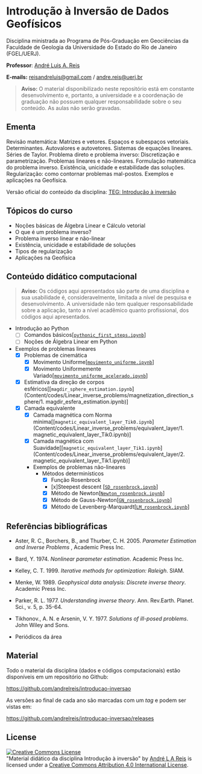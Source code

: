 # Introdução à Inversão de Dados Geofísicos

Disciplina ministrada ao Programa de Pós-Graduação em Geociências da Faculdade de Geologia da Universidade do Estado do Rio de Janeiro (FGEL/UERJ).

**Professor**: [André Luis A. Reis](https://www.pinga-lab.org/people/andre.html)

**E-mails:** reisandreluis@gmail.com / andre.reis@uerj.br

>**Aviso:** O material disponibilizado neste repositório está em constante desenvolvimento e, portanto, a universidade e a coordenação de graduação não possuem qualquer responsabilidade sobre o seu conteúdo. As aulas não serão gravadas.

## Ementa

Revisão matemática: Matrizes e vetores. Espaços e subespaços vetoriais. Determinantes. Autovalores e autovetores. Sistemas de equações lineares. Séries de Taylor. Problema direto e problema inverso: Discretização e parametrização. Problemas lineares e não-lineares. Formulação matemática do problema inverso. Existência, unicidade e estabilidade das soluções. Regularização: como contornar
problemas mal-postos. Exemplos e aplicações na Geofísica.

Versão oficial do conteúdo da disciplina: [TEG: Introdução à inversão](https://www.fgel.uerj.br/site/wp-content/uploads/2021/05/Ementa_TEG_Introdu%c3%a7%c3%a3o-%c3%a0-invers%c3%a3o-de-dados-geof%c3%adsicos_Prof.-Andr%c3%a9-Luis-Reis.pdf)

## Tópicos do curso

* Noções básicas de Álgebra Linear e Cálculo vetorial
* O que é um problema inverso?
* Problema inverso linear e não-linear
* Existência, unicidade e estabilidade de soluções
* Tipos de regularização
* Aplicações na Geofísica

## Conteúdo didático computacional

>**Aviso:** Os códigos aqui apresentados são parte de uma disciplina e sua usabilidade é, consideravelmente, limitada a nível de pesquisa e desenvolvimento. A universidade não tem qualquer responsabilidade sobre a aplicação, tanto a nível acadêmico quanto profissional, dos códigos aqui apresentados.

- Introdução ao Python
  - [ ] Comandos básicos[[`pythonic_first_steps.ipynb`](https://github.com/andrelreis/introducao-inversao/blob/2023/1/Content/codes/First_steps_Python/1.%20pythonic_first_steps.ipynb)]
  - [ ] Noções de Álgebra Linear em Python

- Exemplos de problemas lineares
  - [x] Problemas de cinemática
    - [x] Movimento Uniforme[[`movimento_uniforme.ipynb`](Content/codes/Linear_inverse_problems/kinematic_problems/1.movimento_uniforme.ipynb)]
    - [x] Movimento Uniformemente Variado[[`movimento_uniforme_acelerado.ipynb`](Content/codes/Linear_inverse_problems/kinematic_problems/2.movimento_uniforme_acelerado.ipynb)]
  - [x] Estimativa da direção de corpos esféricos[[`magdir_sphere_estimation.ipynb`](Content/codes/Linear_inverse_problems/magnetization_direction_sphere/1. magdir_esfera_estimation.ipynb)]
  - [x] Camada equivalente
    - [x] Camada magnética com Norma mínima[[`magnetic_equivalent_layer_Tik0.ipynb`](Content/codes/Linear_inverse_problems/equivalent_layer/1. magnetic_equivalent_layer_Tik0.ipynb)]
    - [x] Camada magnética com Suavidade[[`magnetic_equivalent_layer_Tik1.ipynb`](Content/codes/Linear_inverse_problems/equivalent_layer/2. magnetic_equivalent_layer_Tik1.ipynb)]

    - Exemplos de problemas não-lineares
      - Métodos determinísticos
        - [x] Função Rosenbrock
         - [x]Steepest descent [[`SD_rosenbrock.ipynb`](Content/codes/Non_linear_problems/Deterministic_methods/Rosenbrock_function/SD_rosenbrock.ipynb)]
         - [x] Método de Newton[[`Newton_rosenbrock.ipynb`](Content/codes/Non_linear_problems/Deterministic_methods/Rosenbrock_function/Newton_rosenbrock.ipynb)]
         - [x] Método de Gauss-Newton[[`GN_rosenbrock.ipynb`](Content/codes/Non_linear_problems/Deterministic_methods/Rosenbrock_function/GN_rosenbrock.ipynb)]
         - [x] Método de Levenberg-Marquardt[[`LM_rosenbrock.ipynb`](Content/codes/Non_linear_problems/Deterministic_methods/Rosenbrock_function/GN_rosenbrock.ipynb)] 

## Referências bibliográficas

* Aster, R. C., Borchers, B., and Thurber, C. H. 2005. *Parameter Estimation and Inverse Problems* , Academic Press Inc.

* Bard, Y. 1974. *Nonlinear parameter estimation*. Academic Press Inc.

* Kelley, C. T. 1999. *Iterative methods for optimization: Raleigh*. SIAM.
* Menke, W. 1989. *Geophysical data analysis: Discrete inverse theory*. Academic Press Inc.

* Parker, R. L. 1977. *Understanding inverse theory*. Ann. Rev.Earth. Planet. Sci., v. 5, p. 35-64.

* Tikhonov., A. N. e Arsenin, V. Y. 1977. *Solutions of ill-posed problems*. John Wiley and Sons.

* Periódicos da área

## Material

Todo o material da disciplina (dados e códigos computacionais) estão disponíveis em um repositório no Github:

https://github.com/andrelreis/introducao-inversao

As versões ao final de cada ano são marcadas com um *tag* e podem ser vistas em:

https://github.com/andrelreis/introducao-inversao/releases


## License

<a rel="license" href="http://creativecommons.org/licenses/by/4.0/"><img alt="Creative Commons License" style="border-width:0" src="https://i.creativecommons.org/l/by/4.0/88x31.png" /></a><br /><span xmlns:dct="http://purl.org/dc/terms/" href="http://purl.org/dc/dcmitype/Text" property="dct:title" rel="dct:type">"Material didático da disciplina Introdução à inversão"</span>
by <a xmlns:cc="http://creativecommons.org/ns#" href="https://github.com/andrelreis/metodos-potenciais" property="cc:attributionName" rel="cc:attributionURL">André L A Reis</a> is licensed under a <a rel="license" href="http://creativecommons.org/licenses/by/4.0/">Creative Commons Attribution 4.0 International License</a>.
